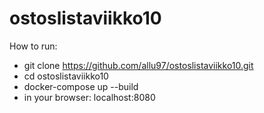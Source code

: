 # ostoslistaviikko10
How to run:
  - git clone https://github.com/allu97/ostoslistaviikko10.git
  - cd ostoslistaviikko10
  - docker-compose up --build
  - in your browser: localhost:8080
